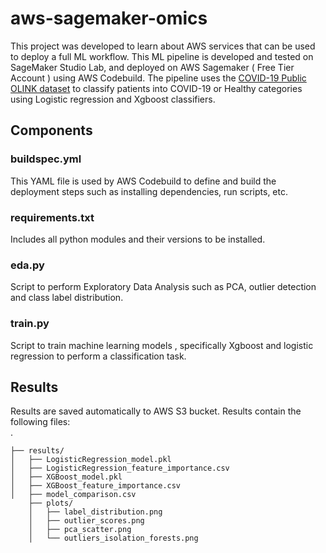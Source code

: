 # aws-sagemaker-omics

This project was developed to learn about AWS services that can be used to deploy a full ML workflow. This ML pipeline is developed and tested on SageMaker Studio Lab, and deployed on AWS Sagemaker ( Free Tier Account ) using AWS Codebuild. 
The pipeline uses the [COVID-19 Public OLINK dataset](https://data.mendeley.com/datasets/2cbxgsn7vx/1?utm_source=chatgpt.com) to classify patients into COVID-19 or Healthy categories using Logistic regression and Xgboost classifiers.


## Components 
### buildspec.yml 
This YAML file is used by AWS Codebuild to define and build the deployment steps such as installing dependencies, run scripts, etc. 

### requirements.txt 
Includes all python modules and their versions to be installed. 

### eda.py 
Script to perform Exploratory Data Analysis such as PCA, outlier detection and class label distribution. 

### train.py 
Script to train machine learning models , specifically Xgboost and logistic regression to perform a classification task. 

## Results 
Results are saved automatically to AWS S3 bucket. Results contain the following files:  
  .
```
├── results/
│   ├── LogisticRegression_model.pkl
│   ├── LogisticRegression_feature_importance.csv
│   ├── XGBoost_model.pkl
│   ├── XGBoost_feature_importance.csv
│   ├── model_comparison.csv
    ├── plots/
    │   ├── label_distribution.png
    │   ├── outlier_scores.png
    │   ├── pca_scatter.png
    │   └── outliers_isolation_forests.png

```

